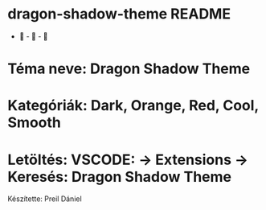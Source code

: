 # dragon-shadow-theme README
- 🐲 - 🐲 - 🐲
# Téma neve: Dragon Shadow Theme
# Kategóriák: Dark, Orange, Red, Cool, Smooth
# Letöltés: VSCODE: -> Extensions -> Keresés: Dragon Shadow Theme
Készítette: Preil Dániel
